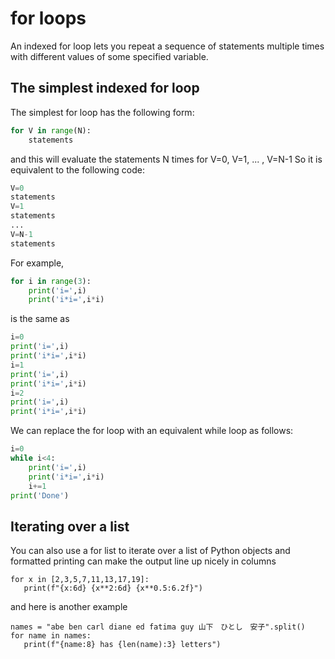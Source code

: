 # for loops

An indexed for loop lets you repeat a sequence of statements multiple times
with different values of some specified variable.

## The simplest indexed for loop
The simplest for loop has the following form:
``` python
for V in range(N):
    statements
```
and this will evaluate the statements N times for V=0, V=1, ... , V=N-1
So it is equivalent to the following code:
``` python
V=0
statements
V=1
statements
...
V=N-1
statements
```

For example, 
``` python
for i in range(3):
    print('i=',i)
    print('i*i=',i*i)
```
 is the same as
``` python
i=0
print('i=',i)
print('i*i=',i*i)
i=1
print('i=',i)
print('i*i=',i*i)
i=2
print('i=',i)
print('i*i=',i*i)
```

We can replace the for loop with an equivalent while loop as follows:
``` python
i=0
while i<4:
    print('i=',i)
    print('i*i=',i*i)
    i+=1
print('Done')
```

## Iterating over a list
You can also use a for list to iterate over a list of Python objects
and formatted printing can make the output line up nicely in columns
```
for x in [2,3,5,7,11,13,17,19]:
   print(f"{x:6d} {x**2:6d} {x**0.5:6.2f}")
```
and here is another example
```
names = "abe ben carl diane ed fatima guy 山下　ひとし　安子".split()
for name in names:
   print(f"{name:8} has {len(name):3} letters")
```  

